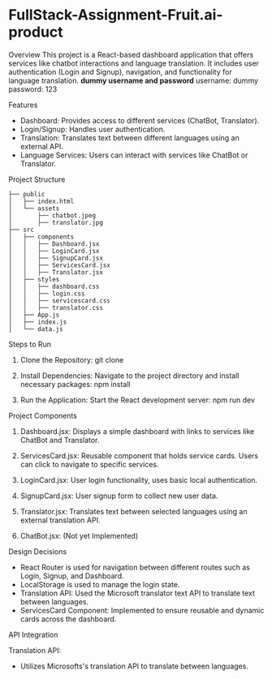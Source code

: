 # FullStack-Assignment-Fruit.ai-product

Overview
This project is a React-based dashboard application that offers services like chatbot interactions and language translation. It includes user authentication (Login and Signup), navigation, and functionality for language translation.
**dummy username and password**
username: dummy
password: 123

Features
- Dashboard: Provides access to different services (ChatBot, Translator).
- Login/Signup: Handles user authentication.
- Translation: Translates text between different languages using an external API.
- Language Services: Users can interact with services like ChatBot or Translator.

Project Structure

```
├── public
│   ├── index.html
│   └── assets
│       ├── chatbot.jpeg
│       ├── translator.jpg
├── src
│   ├── components
│   │   ├── Dashboard.jsx
│   │   ├── LoginCard.jsx
│   │   ├── SignupCard.jsx
│   │   ├── ServicesCard.jsx
│   │   ├── Translator.jsx
│   ├── styles
│   │   ├── dashboard.css
│   │   ├── login.css
│   │   ├── servicescard.css
│   │   ├── translator.css
│   ├── App.js
│   ├── index.js
│   └── data.js
```


Steps to Run

1. Clone the Repository:
   git clone <repository-url>

2. Install Dependencies:
   Navigate to the project directory and install necessary packages:
   npm install

3. Run the Application:
   Start the React development server:
   npm run dev


Project Components

1. Dashboard.jsx: Displays a simple dashboard with links to services like ChatBot and Translator.

2. ServicesCard.jsx: Reusable component that holds service cards. Users can click to navigate to specific services.

3. LoginCard.jsx: User login functionality, uses basic local authentication.

4. SignupCard.jsx: User signup form to collect new user data.

5. Translator.jsx: Translates text between selected languages using an external translation API.

6. ChatBot.jsx: (Not yet Implemented)

Design Decisions

- React Router is used for navigation between different routes such as Login, Signup, and Dashboard.
- LocalStorage is used to manage the login state.
- Translation API: Used the Microsoft translator text API to translate text between languages.
- ServicesCard Component: Implemented to ensure reusable and dynamic cards across the dashboard. 

API Integration

Translation API: 
- Utilizes Microsofts's translation API to translate between languages.
